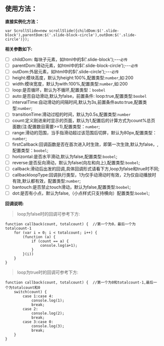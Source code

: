 ## 使用方法：
**直接实例化方法：**

```
var ScrollSlide=new scrollSlide({childDom:$('.slide-block'),parentDom:$('.slide-block-circle'),outDom:$('.slide-circle')});
```

**相关参数如下:**
- [ ] childDom: 每块子元素，如html中的$('.slide-block');---`必传`
- [ ] parentDom:滑动元素，如html中的$('.slide-block-circle');---`必传`
- [ ] outDom:外层元素，如html中的$('.slide-circle');---`必传`
- [ ] height:模块高度，默认为height:100%,配置类型:`number`,如:200
- [ ] width:模块宽度，默认为with:100%,配置类型:`number`,如:200
- [ ] loop:是否循环，默认为不循环,配置类型：`boobel`
- [ ] auto:是否自动滑动,默认为false，前置条件: loop:true,配置类型:`boobel`
- [ ] intervalTime:自动滑动的间隔时间,默认为3s,前置条件auto:true,配置类型:`number`;
- [ ] transitionTime:滑动过程的时间，默认为0.5s,配置类型:`number`
- [ ] count:定义刚进来时显示的页面，默认为1,配置后的计算方式为count%总页面数(注:配置数目需要>=1),配置类型：`number`;
- [ ] range:滑动的范围，当手指滑动超过该范围后切屏，默认为80px,配置类型：`number`;
- [ ] firstCallback:回调函数是否在首次进入时生效，即第一次生效,默认为false，,配置类型：`boobel`;
- [ ] horizontal:是否水平滑动,默认为false,配置类型:`boobel`;
- [ ] reverse:是否反向滑动，默认为false(向左和向上),配置类型:`boobel`;
- [ ] callback:滑动后出发的回调,具体回调形式请看下方,loop为false和true时不同;
- [ ] callbackloopType:回调执行类型，1为仅手动滑动时有效，2为仅自动播放时有效,默认都有效，配置类型:`number`;
- [ ] bantouch:是否禁止touch滑动，默认为false,配置类型:`boobel`;
- [ ] dot:是否有小点，默认为false,（小点样式只支持横向）配置类型:`boobel`;

**回调说明:**

> loop为false时的回调可参考下方:


```
function callback(count, totalcount) {  //第一个为0，最后一个为totalcount-1
    for (var i = 0; i < totalcount; i++) {
        (function (a) {
            if (count == a) {
                console.log(a+1);
            }
        }(i))
    }
}
```

> loop为true时的回调可参考下方:

```
function callback(count, totalcount) {  //第一个为0和totalcount-1,最后一个为totalcount和0
    switch(count) {
        case 1:case 4:
            console.log(1);
            break;
        case 2:
            console.log(2);
            break;
        case 3:case 0:
            console.log(3);
            break;
    }
}
```
